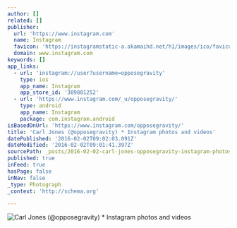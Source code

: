 ```yaml
---
author: []
related: []
publisher:
  url: 'https://www.instagram.com'
  name: Instagram
  favicon: 'https://instagramstatic-a.akamaihd.net/h1/images/ico/favicon.ico/7cdab0872b15.ico'
  domain: www.instagram.com
keywords: []
app_links:
  - url: 'instagram://user?username=opposegravity'
    type: ios
    app_name: Instagram
    app_store_id: '389801252'
  - url: 'https://www.instagram.com/_u/opposegravity/'
    type: android
    app_name: Instagram
    package: com.instagram.android
isBasedOnUrl: 'https://www.instagram.com/opposegravity/'
title: 'Carl Jones (@opposegravity) * Instagram photos and videos'
datePublished: '2016-02-02T09:02:03.091Z'
dateModified: '2016-02-02T09:01:41.397Z'
sourcePath: _posts/2016-02-02-carl-jones-opposegravity-instagram-photos-and-videos.md
published: true
inFeed: true
hasPage: false
inNav: false
_type: Photograph
_context: 'http://schema.org'

---
```

![Carl Jones &lpar;&commat;opposegravity&rpar; &midast; Instagram photos and videos](https://scontent.cdninstagram.com/t51.2885-19/10593470_1444724272473602_1062875580_a.jpg)